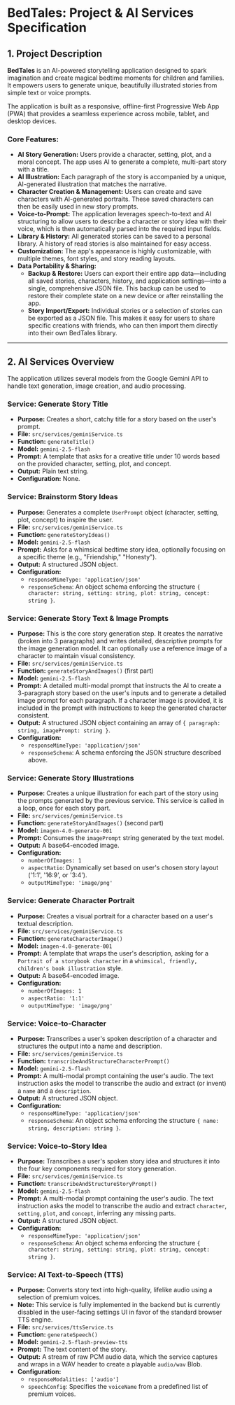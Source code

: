 # BedTales: Project & AI Services Specification

## 1. Project Description

**BedTales** is an AI-powered storytelling application designed to spark imagination and create magical bedtime moments for children and families. It empowers users to generate unique, beautifully illustrated stories from simple text or voice prompts.

The application is built as a responsive, offline-first Progressive Web App (PWA) that provides a seamless experience across mobile, tablet, and desktop devices.

### Core Features:

- **AI Story Generation:** Users provide a character, setting, plot, and a moral concept. The app uses AI to generate a complete, multi-part story with a title.
- **AI Illustration:** Each paragraph of the story is accompanied by a unique, AI-generated illustration that matches the narrative.
- **Character Creation & Management:** Users can create and save characters with AI-generated portraits. These saved characters can then be easily used in new story prompts.
- **Voice-to-Prompt:** The application leverages speech-to-text and AI structuring to allow users to describe a character or story idea with their voice, which is then automatically parsed into the required input fields.
- **Library & History:** All generated stories can be saved to a personal library. A history of read stories is also maintained for easy access.
- **Customization:** The app's appearance is highly customizable, with multiple themes, font styles, and story reading layouts.
- **Data Portability & Sharing:**
  - **Backup & Restore:** Users can export their entire app data—including all saved stories, characters, history, and application settings—into a single, comprehensive JSON file. This backup can be used to restore their complete state on a new device or after reinstalling the app.
  - **Story Import/Export:** Individual stories or a selection of stories can be exported as a JSON file. This makes it easy for users to share specific creations with friends, who can then import them directly into their own BedTales library.

---

## 2. AI Services Overview

The application utilizes several models from the Google Gemini API to handle text generation, image creation, and audio processing.

### Service: Generate Story Title

- **Purpose:** Creates a short, catchy title for a story based on the user's prompt.
- **File:** `src/services/geminiService.ts`
- **Function:** `generateTitle()`
- **Model:** `gemini-2.5-flash`
- **Prompt:** A template that asks for a creative title under 10 words based on the provided character, setting, plot, and concept.
- **Output:** Plain text string.
- **Configuration:** None.

### Service: Brainstorm Story Ideas

- **Purpose:** Generates a complete `UserPrompt` object (character, setting, plot, concept) to inspire the user.
- **File:** `src/services/geminiService.ts`
- **Function:** `generateStoryIdeas()`
- **Model:** `gemini-2.5-flash`
- **Prompt:** Asks for a whimsical bedtime story idea, optionally focusing on a specific theme (e.g., "Friendship," "Honesty").
- **Output:** A structured JSON object.
- **Configuration:**
  - `responseMimeType: 'application/json'`
  - `responseSchema`: An object schema enforcing the structure `{ character: string, setting: string, plot: string, concept: string }`.

### Service: Generate Story Text & Image Prompts

- **Purpose:** This is the core story generation step. It creates the narrative (broken into 3 paragraphs) and writes detailed, descriptive prompts for the image generation model. It can optionally use a reference image of a character to maintain visual consistency.
- **File:** `src/services/geminiService.ts`
- **Function:** `generateStoryAndImages()` (first part)
- **Model:** `gemini-2.5-flash`
- **Prompt:** A detailed multi-modal prompt that instructs the AI to create a 3-paragraph story based on the user's inputs and to generate a detailed image prompt for each paragraph. If a character image is provided, it is included in the prompt with instructions to keep the generated character consistent.
- **Output:** A structured JSON object containing an array of `{ paragraph: string, imagePrompt: string }`.
- **Configuration:**
  - `responseMimeType: 'application/json'`
  - `responseSchema`: A schema enforcing the JSON structure described above.

### Service: Generate Story Illustrations

- **Purpose:** Creates a unique illustration for each part of the story using the prompts generated by the previous service. This service is called in a loop, once for each story part.
- **File:** `src/services/geminiService.ts`
- **Function:** `generateStoryAndImages()` (second part)
- **Model:** `imagen-4.0-generate-001`
- **Prompt:** Consumes the `imagePrompt` string generated by the text model.
- **Output:** A base64-encoded image.
- **Configuration:**
  - `numberOfImages: 1`
  - `aspectRatio`: Dynamically set based on user's chosen story layout ('1:1', '16:9', or '3:4').
  - `outputMimeType: 'image/png'`

### Service: Generate Character Portrait

- **Purpose:** Creates a visual portrait for a character based on a user's textual description.
- **File:** `src/services/geminiService.ts`
- **Function:** `generateCharacterImage()`
- **Model:** `imagen-4.0-generate-001`
- **Prompt:** A template that wraps the user's description, asking for a `Portrait of a storybook character` in a `whimsical, friendly, children's book illustration` style.
- **Output:** A base64-encoded image.
- **Configuration:**
  - `numberOfImages: 1`
  - `aspectRatio: '1:1'`
  - `outputMimeType: 'image/png'`

### Service: Voice-to-Character

- **Purpose:** Transcribes a user's spoken description of a character and structures the output into a name and description.
- **File:** `src/services/geminiService.ts`
- **Function:** `transcribeAndStructureCharacterPrompt()`
- **Model:** `gemini-2.5-flash`
- **Prompt:** A multi-modal prompt containing the user's audio. The text instruction asks the model to transcribe the audio and extract (or invent) a `name` and a `description`.
- **Output:** A structured JSON object.
- **Configuration:**
  - `responseMimeType: 'application/json'`
  - `responseSchema`: An object schema enforcing the structure `{ name: string, description: string }`.

### Service: Voice-to-Story Idea

- **Purpose:** Transcribes a user's spoken story idea and structures it into the four key components required for story generation.
- **File:** `src/services/geminiService.ts`
- **Function:** `transcribeAndStructureStoryPrompt()`
- **Model:** `gemini-2.5-flash`
- **Prompt:** A multi-modal prompt containing the user's audio. The text instruction asks the model to transcribe the audio and extract `character`, `setting`, `plot`, and `concept`, inferring any missing parts.
- **Output:** A structured JSON object.
- **Configuration:**
  - `responseMimeType: 'application/json'`
  - `responseSchema`: An object schema enforcing the structure `{ character: string, setting: string, plot: string, concept: string }`.

### Service: AI Text-to-Speech (TTS)

- **Purpose:** Converts story text into high-quality, lifelike audio using a selection of premium voices.
- **Note:** This service is fully implemented in the backend but is currently disabled in the user-facing settings UI in favor of the standard browser TTS engine.
- **File:** `src/services/ttsService.ts`
- **Function:** `generateSpeech()`
- **Model:** `gemini-2.5-flash-preview-tts`
- **Prompt:** The text content of the story.
- **Output:** A stream of raw PCM audio data, which the service captures and wraps in a WAV header to create a playable `audio/wav` Blob.
- **Configuration:**
  - `responseModalities: ['audio']`
  - `speechConfig`: Specifies the `voiceName` from a predefined list of premium voices.